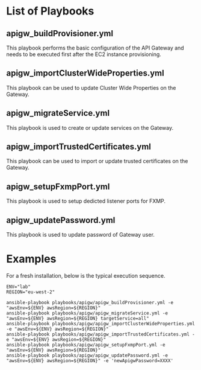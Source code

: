 # List of Playbooks
## apigw_buildProvisioner.yml
This playbook performs the basic configuration of the API Gateway and needs to be executed first after the EC2 instance provisioning. 

## apigw_importClusterWideProperties.yml
This playbook can be used to update Cluster Wide Properties on the Gateway.

## apigw_migrateService.yml
This playbook is used to create or update services on the Gateway.

## apigw_importTrustedCertificates.yml
This playbook can be used to import or update trusted certificates on the Gateway.

## apigw_setupFxmpPort.yml
This playbook is used to setup dedicted listener ports for FXMP.

## apigw_updatePassword.yml
This playbook is used to update password of Gateway user.

# Examples
For a fresh installation, below is the typical execution sequence. 

```
ENV="lab"
REGION="eu-west-2"

ansible-playbook playbooks/apigw/apigw_buildProvisioner.yml -e "awsEnv=${ENV} awsRegion=${REGION}"
ansible-playbook playbooks/apigw/apigw_migrateService.yml -e "awsEnv=${ENV} awsRegion=${REGION} targetService=all"
ansible-playbook playbooks/apigw/apigw_importClusterWideProperties.yml -e "awsEnv=${ENV} awsRegion=${REGION}"
ansible-playbook playbooks/apigw/apigw_importTrustedCertificates.yml -e "awsEnv=${ENV} awsRegion=${REGION}"
ansible-playbook playbooks/apigw/apigw_setupFxmpPort.yml -e "awsEnv=${ENV} awsRegion=${REGION}" 
ansible-playbook playbooks/apigw/apigw_updatePassword.yml -e "awsEnv=${ENV} awsRegion=${REGION}" -e 'newApigwPassword=XXXX'
```
